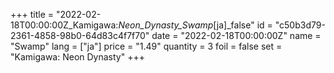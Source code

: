 +++
title = "2022-02-18T00:00:00Z_Kamigawa:_Neon_Dynasty_Swamp_[ja]_false"
id = "c50b3d79-2361-4858-98b0-64d83c4f7f70"
date = "2022-02-18T00:00:00Z"
name = "Swamp"
lang = ["ja"]
price = "1.49"
quantity = 3
foil = false
set = "Kamigawa: Neon Dynasty"
+++
